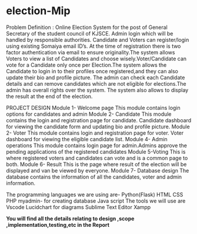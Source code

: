 # election-Mip
Problem Definition :
 Online Election System for the post of General Secretary of the student council of KJSCE. Admin login which will be handled by responsible authorities. Candidate and Voters can register/login using existing Somaiya email  ID’s. At the time of registration there is two factor authentication via email to ensure originality.The system allows Voters to view a list of Candidates  and choose wisely.Voter/Candidate can vote for a Candidate only once per Election.The system allows the Candidate to login in to their profiles once registered,and they can also update their bio and profile picture. The admin can check each Candidate details and can remove candidates which are not eligible for elections.The admin has overall rights over the system. The system also allows to display the result at the end of the election.

PROJECT DESIGN
    Module 1- Welcome page
This module contains login options for candidates and admin
   Module 2- Candidate 
This module contains the login and registration page for candidate. Candidate dashboard for viewing the candidate form and updating bio and profile picture.
  Module 2- Voter
This module contains login and registration page for voter. Voter dashboard for viewing the eligible candidate list.
 Module 4- Admin operations
This module contains login page for admin.Admins approve the pending applications of the registered candidates
  Module 5-Voting
This is where registered voters and candidates can vote and is a common page to both.
Module 6- Result
This is the page where result of the election will be displayed and van be viewed by everyone.
 Module 7- Database design
The database contains the information of all the candidates, voter and admin information.

The programming languages we are using are-
 Python(Flask)
  HTML
  CSS
   PHP myadmin- for creating database 
 Java script
The tools we will use are
 Vscode
  Lucidchart for diagrams
Sublime Text Editor
  Xampp

**You will find all the details relating to design ,scope ,implementation,testing,etc in the Report**
